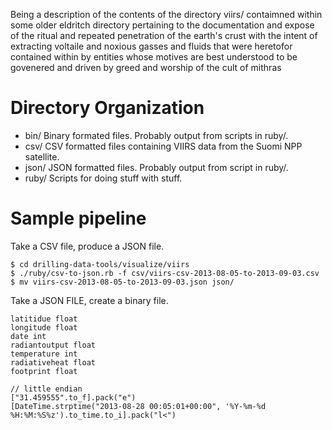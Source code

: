 Being a description of the contents of the directory viirs/ contaimned within some older eldritch directory pertaining to the documentation and expose of the ritual and repeated penetration of the earth's crust with the intent of extracting voltaile and noxious gasses and fluids that were heretofor contained within by entities whose motives are best understood to be govenered and driven by greed and worship of the cult of mithras


# Directory Organization

* bin/ Binary formated files. Probably output from scripts in ruby/.
* csv/ CSV formatted files containing VIIRS data from the Suomi NPP satellite.
* json/ JSON formatted files. Probably output from script in ruby/.
* ruby/ Scripts for doing stuff with stuff.


# Sample pipeline
Take a CSV file, produce a JSON file.

    $ cd drilling-data-tools/visualize/viirs
    $ ./ruby/csv-to-json.rb -f csv/viirs-csv-2013-08-05-to-2013-09-03.csv 
    $ mv viirs-csv-2013-08-05-to-2013-09-03.json json/

Take a JSON FILE, create a binary file.

    latitidue float
    longitude float 
    date int
    radiantoutput float 
    temperature int
    radiativeheat float 
    footprint float

    // little endian
    ["31.459555".to_f].pack("e")
    [DateTime.strptime("2013-08-28 00:05:01+00:00", '%Y-%m-%d %H:%M:%S%z').to_time.to_i].pack("l<")

